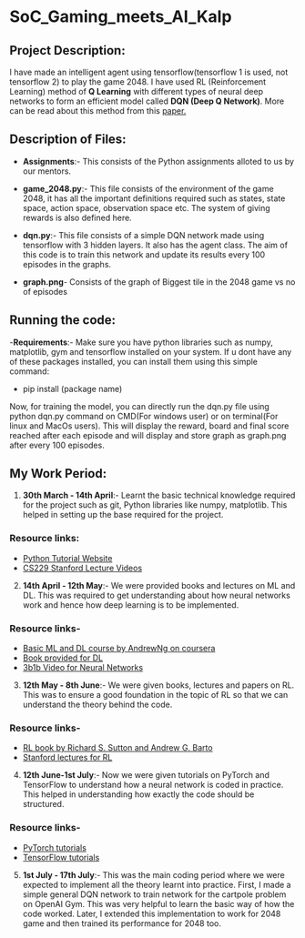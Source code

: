 # SoC_Gaming_meets_AI_Kalp

## Project Description:

I have made an intelligent agent using tensorflow(tensorflow 1 is used, not tensorflow 2) to play the game 2048. I have used RL (Reinforcement Learning) method of **Q Learning** with different types of neural deep networks to form an efficient model called **DQN (Deep Q Network)**. More can be read about this method from this [paper.](https://deepmind.com/research/publications/deep-reinforcement-learning-double-q-learning)

## Description of Files:

- **Assignments**:- This consists of the Python assignments alloted to us by our mentors.

- **game_2048.py**:- This file consists of the environment of the game 2048, it has all the important definitions required such as states, state space, action space, observation space etc. The system of giving rewards is also defined here.

- **dqn.py**:- This file consists of a simple DQN network made using tensorflow with 3 hidden layers. It also has the agent class. The aim of this code is to train this network and update its results every 100 episodes in the graphs.

- **graph.png**- Consists of the graph of Biggest tile in the 2048 game vs no of episodes

## Running the code:

-**Requirements**:- Make sure you have python libraries such as numpy, matplotlib, gym and tensorflow installed on your system.
If u dont have any of these packages installed, you can install them using this simple command:
- pip install (package name)

Now, for training the model, you can directly run the dqn.py file using python dqn.py command on CMD(For windows user) or on terminal(For linux and MacOs users).
This will display the reward, board and final score reached after each episode and will display and store graph as graph.png after every 100 episodes.

## My Work Period:

1. **30th March - 14th April**:- Learnt the basic technical knowledge required for the project such as git, Python libraries like numpy, matplotlib. This helped in setting up the base required for the project.

### Resource links:

- [Python Tutorial Website](learnpython.org)
- [CS229 Stanford Lecture Videos](https://www.youtube.com/watch?v=jGwO_UgTS7I&list=PLoROMvodv4rMiGQp3WXShtMGgzqpfVfbU)

2. **14th April - 12th May**:- We were provided books and lectures on ML and DL. This was required to get understanding about how neural networks work and hence how deep learning is to be implemented.

### Resource links-
- [Basic ML and DL course by AndrewNg on coursera](https://www.coursera.org/learn/machine-learning)
- [Book provided for DL](http://faculty.neu.edu.cn/yury/AAI/Textbook/DeepLearningBook.pdf)
- [3b1b Video for Neural Networks](https://www.youtube.com/playlist?list=PLZHQObOWTQDNU6R1_67000Dx_ZCJB-3pi)

3. **12th May - 8th June**:- We were given books, lectures and papers on RL. This was to ensure a good foundation in the topic of RL so that we can understand the theory behind the code.

### Resource links-
- [RL book by Richard S. Sutton and Andrew G. Barto](https://web.stanford.edu/class/psych209/Readings/SuttonBartoIPRLBook2ndEd.pdf)
- [Stanford lectures for RL](https://www.youtube.com/watch?v=FgzM3zpZ55o&list=PLoROMvodv4rOSOPzutgyCTapiGlY2Nd8u)

4. **12th June-1st July**:- Now we were given tutorials on PyTorch and TensorFlow to understand how a neural network is coded in practice. This helped in understanding how exactly the code should be structured.

### Resource links-
- [PyTorch tutorials](https://pytorch.org/tutorials/)
- [TensorFlow tutorials](https://www.tensorflow.org/tutorials)

5. **1st July - 17th July**:- This was the main coding period where we were expected to implement all the theory learnt into practice. First, I made a simple general DQN network to train network for the cartpole problem on OpenAI Gym. This was very helpful to learn the basic way of how the code worked. Later, I extended this implementation to work for 2048 game and then trained its performance for 2048 too.
